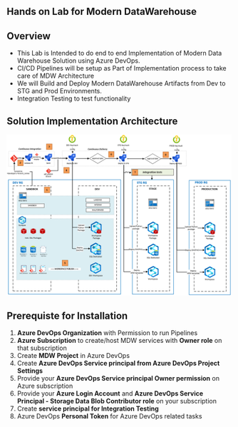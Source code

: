 
## **Hands on Lab for Modern DataWarehouse**

## **Overview** 
- This Lab is Intended to do end to end Implementation of Modern Data Warehouse Solution using Azure DevOps.
- CI/CD Pipelines will be setup as Part of Implementation process to take care of MDW Architecture
- We will Build and Deploy Modern DataWarehouse Artifacts from Dev to STG and Prod Environments.
- Integration Testing to test functionality


## **Solution Implementation Architecture**
![Architecture](CI_CD_process_sequence.PNG)


## **Prerequiste for Installation**

1. **Azure DevOps Organization** with Permission to run Pipelines
2. **Azure Subscription** to create/host MDW services with **Owner role** on that subscription
3. Create **MDW Project** in Azure DevOps
4. Create **Azure DevOps Service principal from Azure DevOps Project Settings**
5. Provide your **Azure DevOps Service principal Owner permission** on Azure subscription
6. Provide your **Azure Login Account** and **Azure DevOps Service Principal - Storage Data Blob Contributor role** on your subscription
7. Create **service principal for Integration Testing**
8. Azure DevOps **Personal Token** for Azure DevOps related tasks
